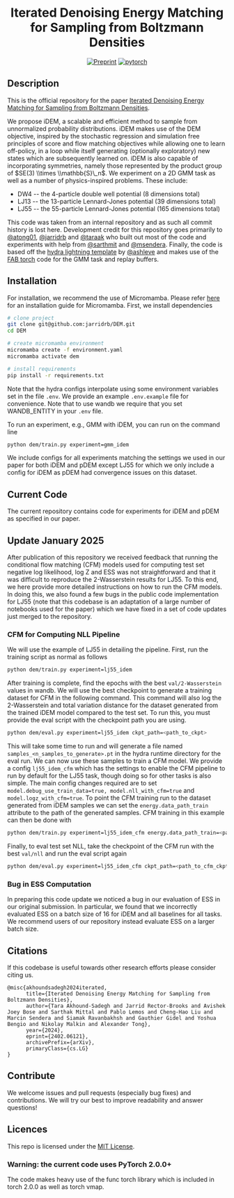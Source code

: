 <div align="center">

# Iterated Denoising Energy Matching for Sampling from Boltzmann Densities

[![Preprint](http://img.shields.io/badge/paper-arxiv.2402.06121-B31B1B.svg)](https://arxiv.org/abs/2402.06121)
[![pytorch](https://img.shields.io/badge/PyTorch_2.0.0+-ee4c2c?logo=pytorch&logoColor=white)](https://pytorch.org/get-started/locally/)

</div>

## Description

This is the official repository for the paper [Iterated Denoising Energy Matching for Sampling from Boltzmann Densities](https://arxiv.org/abs/2402.06121).

We propose iDEM, a scalable and efficient method to sample from unnormalized probability distributions. iDEM makes use of the DEM objective, inspired by the stochastic regression and simulation
free principles of score and flow matching objectives while allowing one to learn off-policy, in a loop while itself generating (optionally exploratory) new states which are subsequently
learned on. iDEM is also capable of incorporating symmetries, namely those represented by the product group of $SE(3) \\times \\mathbb{S}\_n$. We experiment on a 2D GMM task as well as a number of physics-inspired problems. These include:

- DW4 -- the 4-particle double well potential (8 dimensions total)
- LJ13 -- the 13-particle Lennard-Jones potential (39 dimensions total)
- LJ55 -- the 55-particle Lennard-Jones potential (165 dimensions total)

This code was taken from an internal repository and as such all commit history is lost here. Development credit for this repository goes primarily to [@atong01](https://github.com/atong01), [@jarridrb](https://github.com/jarridrb) and [@taraak](https://github.com/taraak) who built
out most of the code and experiments with help from [@sarthmit](https://github.com/sarthmit) and [@msendera](https://github.com/msendera). Finally, the code is based off the
[hydra lightning template](https://github.com/ashleve/lightning-hydra-template) by [@ashleve](https://github.com/ashleve) and makes use of the [FAB torch](https://github.com/lollcat/fab-torch) code for the GMM task and replay buffers.

## Installation

For installation, we recommend the use of Micromamba. Please refer [here](https://mamba.readthedocs.io/en/latest/installation/micromamba-installation.html) for an installation guide for Micromamba.
First, we install dependencies

```bash
# clone project
git clone git@github.com:jarridrb/DEM.git
cd DEM

# create micromamba environment
micromamba create -f environment.yaml
micromamba activate dem

# install requirements
pip install -r requirements.txt

```

Note that the hydra configs interpolate using some environment variables set in the file `.env`. We provide
an example `.env.example` file for convenience. Note that to use wandb we require that you set WANDB_ENTITY in your
`.env` file.

To run an experiment, e.g., GMM with iDEM, you can run on the command line

```bash
python dem/train.py experiment=gmm_idem
```

We include configs for all experiments matching the settings we used in our paper for both iDEM and pDEM except LJ55 for
which we only include a config for iDEM as pDEM had convergence issues on this dataset.

## Current Code

The current repository contains code for experiments for iDEM and pDEM as specified in our paper.

## Update January 2025
After publication of this repository we received feedback that running the conditional flow matching (CFM) models 
used for computing test set negative log likelihood, log Z and ESS was not straightforward and that
it was difficult to reproduce the 2-Wasserstein results for LJ55. To this end, we here provide more detailed
instructions on how to run the CFM models. In doing this, we also found a few bugs in the public code implementation
for LJ55 (note that this codebase is an adaptation of a large number of notebooks used for the paper) which we have 
fixed in a set of code updates just merged to the repository. 

### CFM for Computing NLL Pipeline
We will use the example of LJ55 in detailing the pipeline. First, run the training script as normal as follows

```bash
python dem/train.py experiment=lj55_idem
```

After training is complete, find the epochs with the best `val/2-Wasserstein` values in wandb. We will use the
best checkpoint to generate a training dataset for CFM in the following command. This command will also log the
2-Wasserstein and total variation distance for the dataset generated from the trained iDEM model compared to the
test set. To run this, you must provide the eval script with the checkpoint path you are using.

```bash
python dem/eval.py experiment=lj55_idem ckpt_path=<path_to_ckpt>
```

This will take some time to run and will generate a file named `samples_<n_samples_to_generate>.pt` in the hydra
runtime directory for the eval run. We can now use these samples to train a CFM model. We provide a config `lj55_idem_cfm`
which has the settings to enable the CFM pipeline to run by default for the LJ55 task, though doing so for other tasks
is also simple. The main config changes required are to set `model.debug_use_train_data=true, model.nll_with_cfm=true` 
and `model.logz_with_cfm=true`. To point the CFM training run to the dataset generated from iDEM samples we can set the
`energy.data_path_train` attribute to the path of the generated samples. CFM training in this example can then be done
with

```bash
python dem/train.py experiment=lj55_idem_cfm energy.data_path_train=<path_to_samples>
```

Finally, to eval test set NLL, take the checkpoint of the CFM run with the best `val/nll` and run the eval script
again

```bash
python dem/eval.py experiment=lj55_idem_cfm ckpt_path=<path_to_cfm_ckpt>
```

### Bug in ESS Computation
In preparing this code update we noticed a bug in our evaluation of ESS in our original submission. In particular, 
we found that we incorrectly evaluated ESS on a batch size of 16 for iDEM and all baselines for all tasks. We recommend
users of our repository instead evaluate ESS on a larger batch size.

## Citations

If this codebase is useful towards other research efforts please consider citing us.

```
@misc{akhoundsadegh2024iterated,
      title={Iterated Denoising Energy Matching for Sampling from Boltzmann Densities},
      author={Tara Akhound-Sadegh and Jarrid Rector-Brooks and Avishek Joey Bose and Sarthak Mittal and Pablo Lemos and Cheng-Hao Liu and Marcin Sendera and Siamak Ravanbakhsh and Gauthier Gidel and Yoshua Bengio and Nikolay Malkin and Alexander Tong},
      year={2024},
      eprint={2402.06121},
      archivePrefix={arXiv},
      primaryClass={cs.LG}
}
```

## Contribute

We welcome issues and pull requests (especially bug fixes) and contributions.
We will try our best to improve readability and answer questions!

## Licences

This repo is licensed under the [MIT License](https://opensource.org/license/mit/).

### Warning: the current code uses PyTorch 2.0.0+

The code makes heavy use of the func torch library which is included in torch 2.0.0 as well as torch vmap.
